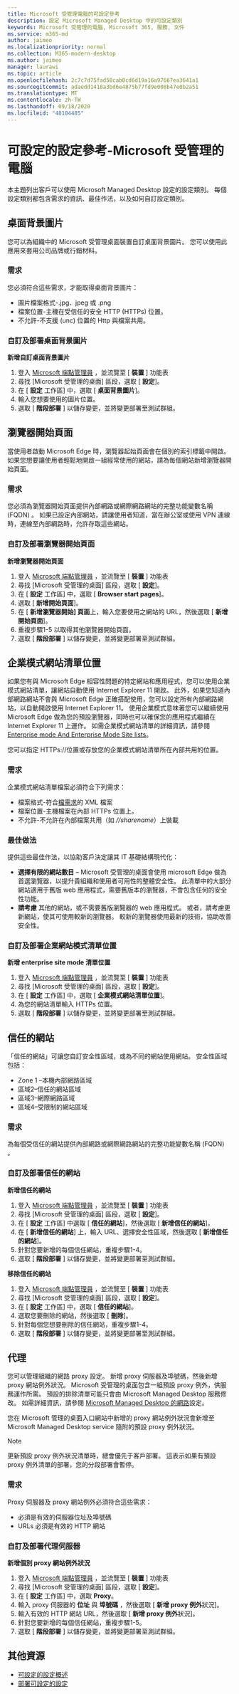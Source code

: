 ```yaml
---
title: Microsoft 受管理電腦的可設定參考
description: 設定 Microsoft Managed Desktop 中的可設定類別
keywords: Microsoft 受管理的電腦, Microsoft 365, 服務, 文件
ms.service: m365-md
author: jaimeo
ms.localizationpriority: normal
ms.collection: M365-modern-desktop
ms.author: jaimeo
manager: laurawi
ms.topic: article
ms.openlocfilehash: 2c7c7d75fad58cab0cd6d19a16a97667ea3641a1
ms.sourcegitcommit: adaedd1418a3bd6e4875b77fd9e008b47e0b2a51
ms.translationtype: MT
ms.contentlocale: zh-TW
ms.lasthandoff: 09/18/2020
ms.locfileid: "48104485"
---
```

# <a name="configurable-settings-reference---microsoft-managed-desktop"></a>可設定的設定參考-Microsoft 受管理的電腦

本主題列出客戶可以使用 Microsoft Managed Desktop 設定的設定類別。 每個設定類別都包含需求的資訊、最佳作法，以及如何自訂設定類別。 

## <a name="desktop-background-picture"></a>桌面背景圖片
您可以為組織中的 Microsoft 受管理桌面裝置自訂桌面背景圖片。 您可以使用此應用來套用公司品牌或行銷材料。 

### <a name="requirements"></a>需求

您必須符合這些需求，才能取得桌面背景圖片：
- 圖片檔案格式-.jpg、jpeg 或 .png
- 檔案位置-主機在受信任的安全 HTTP (HTTPs) 位置。 
- 不允許-不支援 (unc) 位置的 Http 與檔案共用。 

### <a name="customize-and-deploy-desktop-background-picture"></a>自訂及部署桌面背景圖片

**新增自訂桌面背景圖片**
1. 登入 [Microsoft 端點管理員](https://endpoint.microsoft.com/) ，並流覽至 [ **裝置** ] 功能表
2. 尋找 [Microsoft 受管理的桌面] 區段，選取 [ **設定**]。
3. 在 [ **設定** 工作區] 中，選取 [ **桌面背景圖片**]。 
4. 輸入您想要使用的圖片位置。 
5. 選取 [ **階段部署** ] 以儲存變更，並將變更部署至測試群組。 

## <a name="browser-start-pages"></a>瀏覽器開始頁面
當使用者啟動 Microsoft Edge 時，瀏覽器起始頁面會在個別的索引標籤中開啟。 如果您想要讓使用者輕鬆地開啟一組經常使用的網站，請為每個網站新增瀏覽器開始頁面。 

### <a name="requirements"></a>需求

您必須為瀏覽器開始頁面提供內部網路或網際網路網站的完整功能變數名稱 (FQDN) 。 如果已設定內部網站，請讓使用者知道，當在辦公室或使用 VPN 連線時，連線至內部網路時，允許存取這些網站。 

### <a name="customize-and-deploy-browser-start-pages"></a>自訂及部署瀏覽器開始頁面

**新增瀏覽器開始頁面**
1. 登入 [Microsoft 端點管理員](https://endpoint.microsoft.com/) ，並流覽至 [ **裝置** ] 功能表
2. 尋找 [Microsoft 受管理的桌面] 區段，選取 [ **設定**]。
3. 在 [ **設定** 工作區] 中，選取 [ **Browser start pages**]。 
4. 選取 [ **新增開始頁面**]。
5. 在 [ **新增瀏覽器開始] 頁面**上，輸入您要使用之網站的 URL，然後選取 [ **新增開始頁面**]。 
6. 重複步驟1-5 以取得其他瀏覽器開始頁面。 
7. 選取 [ **階段部署** ] 以儲存變更，並將變更部署至測試群組。

## <a name="enterprise-mode-site-list-location"></a>企業模式網站清單位置

如果您有與 Microsoft Edge 相容性問題的特定網站和應用程式，您可以使用企業模式網站清單，讓網站自動使用 Internet Explorer 11 開啟。 此外，如果您知道內部網路網站不會與 Microsoft Edge 正確搭配使用，您可以設定所有內部網路網站，以自動開啟使用 Internet Explorer 11。 使用企業模式意味著您可以繼續使用 Microsoft Edge 做為您的預設瀏覽器，同時也可以確保您的應用程式繼續在 Internet Explorer 11 上運作。 如需企業模式網站清單的詳細資訊，請參閱 [Enterprise mode And Enterprise Mode Site lists](https://docs.microsoft.com/internet-explorer/ie11-deploy-guide/what-is-enterprise-mode)。 

您可以指定 HTTPs://位置或存放您的企業模式網站清單所在內部共用的位置。 

### <a name="requirements"></a>需求

企業模式網站清單檔案必須符合下列需求：
- 檔案格式-符合[檔需求](https://docs.microsoft.com/internet-explorer/ie11-deploy-guide/what-is-enterprise-mode#site-list-xml-file)的 XML 檔案
- 檔案位置-主機檔案在內部 HTTPs 位置上。 
- 不允許-不允許在內部檔案共用（如 *//sharename*）上裝載

### <a name="best-practices"></a>最佳做法

提供這些最佳作法，以協助客戶決定讓其 IT 基礎結構現代化：
- **選擇有限的網站數目** – Microsoft 受管理的桌面會使用 microsoft Edge 做為首選瀏覽器，以提升貴組織和使用者可用性的整體安全性。 此清單中的大部分網站適用于舊版 web 應用程式，需要舊版本的瀏覽器，不會包含任何的安全性功能。 
- **請考慮** 其他的網站，或不需要舊版瀏覽器的 web 應用程式。 或者，請考慮更新網站，使其可使用較新的瀏覽器。 較新的瀏覽器使用最新的技術，協助改善安全性。

### <a name="customize-and-deploy-enterprise-site-mode-list-location"></a>自訂及部署企業網站模式清單位置

**新增 enterprise site mode 清單位置**

1. 登入 [Microsoft 端點管理員](https://endpoint.microsoft.com/) ，並流覽至 [ **裝置** ] 功能表
2. 尋找 [Microsoft 受管理的桌面] 區段，選取 [ **設定**]。
3. 在 [ **設定** 工作區] 中，選取 [ **企業模式網站清單位置**]。 
4. 為您的網站清單輸入 HTTPs 位置。 
5. 選取 [ **階段部署** ] 以儲存變更，並將變更部署至測試群組。

## <a name="trusted-sites"></a>信任的網站

「信任的網站」可讓您自訂安全性區域，或為不同的網站使用網站。 安全性區域包括： 
- Zone 1 –本機內部網路區域
- 區域2–信任的網站區域
- 區域3–網際網路區域
- 區域4–受限制的網站區域

### <a name="requirements"></a>需求

為每個受信任的網站提供內部網路或網際網路網站的完整功能變數名稱 (FQDN) 。 

### <a name="customize-and-deploy-trusted-sites"></a>自訂及部署信任的網站

**新增信任的網站**

1. 登入 [Microsoft 端點管理員](https://endpoint.microsoft.com/) ，並流覽至 [ **裝置** ] 功能表
2. 尋找 [Microsoft 受管理的桌面] 區段，選取 [ **設定**]。
3. 在 [ **設定** 工作區] 中選取 [ **信任的網站**]，然後選取 [ **新增信任的網站**]。 
4. 在 [ **新增信任的網站**] 上，輸入 URL、選擇安全性區域，然後選取 [ **新增信任的網站**]。 
5. 針對您要新增的每個信任網站，重複步驟1-4。 
6. 選取 [ **階段部署** ] 以儲存變更，並將變更部署至測試群組。

**移除信任的網站**

1. 登入 [Microsoft 端點管理員](https://endpoint.microsoft.com/) ，並流覽至 [ **裝置** ] 功能表
2. 尋找 [Microsoft 受管理的桌面] 區段，選取 [ **設定**]。
3. 在 [ **設定** 工作區] 中，選取 [ **信任的網站**]。 
4. 選取您要刪除的網站，然後選取 [ **刪除**]。 
5. 針對每個您想要刪除的信任網站，重複步驟1-4。 
6. 選取 [ **階段部署** ] 以儲存變更，並將變更部署至測試群組。

## <a name="proxy"></a>代理
您可以管理組織的網路 proxy 設定。 新增 proxy 伺服器及埠號碼，然後新增 proxy 網站例外狀況。 Microsoft 受管理的桌面包含一組預設 proxy 例外，供服務運作所需。 預設的排除清單可能只會由 Microsoft Managed Desktop 服務修改。  如需詳細資訊，請參閱 [Microsoft Managed Desktop 的網路](../get-ready/network.md)設定。 

您在 Microsoft 管理的桌面入口網站中新增的 proxy 網站例外狀況會新增至 Microsoft Managed Desktop service 隨附的預設 proxy 例外狀況。 

> [!NOTE]
> 更新預設 proxy 例外狀況清單時，總會優先于客戶部署。 這表示如果有預設 proxy 例外清單的部署，您的分段部署會暫停。  

### <a name="requirements"></a>需求

Proxy 伺服器及 proxy 網站例外必須符合這些需求：
- 必須是有效的伺服器位址及埠號碼
- URLs 必須是有效的 HTTP 網站 

### <a name="customize-and-deploy-proxies"></a>自訂及部署代理伺服器

**新增個別 proxy 網站例外狀況**

1. 登入 [Microsoft 端點管理員](https://endpoint.microsoft.com/) ，並流覽至 [ **裝置** ] 功能表
2. 尋找 [Microsoft 受管理的桌面] 區段，選取 [ **設定**]。
3. 在 [ **設定** 工作區] 中，選取 **Proxy**。 
4. 輸入 proxy 伺服器的 **位址** 與 **埠號碼** ，然後選取 [ **新增 proxy 例外**狀況]。 
5. 輸入有效的 HTTP 網站 URL，然後選取 [ **新增 proxy 例外**狀況]。 
6. 針對您要新增的每個信任網站，重複步驟1-5。 
7. 選取 [ **階段部署** ] 以儲存變更，並將變更部署至測試群組。

## <a name="additional-resources"></a>其他資源
- [可設定的設定概述](config-setting-overview.md) 
- [部署可設定的設定](config-setting-deploy.md)
